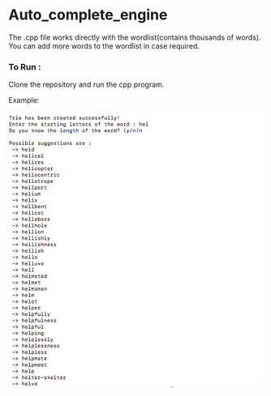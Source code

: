 # Auto_complete_engine

The .cpp file works directly with the wordlist(contains thousands of words). You can add more words to the wordlist in case required. 

### To Run :

Clone the repository and run the cpp program.

Example:

![Output](https://github.com/mokshkant7/Auto_complete_engine/blob/master/Output.png)